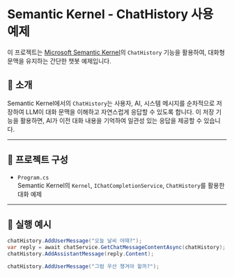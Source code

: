 # Semantic Kernel - ChatHistory 사용 예제

이 프로젝트는 [Microsoft Semantic Kernel](https://github.com/microsoft/semantic-kernel)의 `ChatHistory` 기능을 활용하여, 대화형 문맥을 유지하는 간단한 챗봇 예제입니다.

## 📘 소개

Semantic Kernel에서의 `ChatHistory`는 사용자, AI, 시스템 메시지를 순차적으로 저장하여 LLM이 대화 문맥을 이해하고 자연스럽게 응답할 수 있도록 합니다. 이 저장 기능을 활용하면, AI가 이전 대화 내용을 기억하여 일관성 있는 응답을 제공할 수 있습니다.

---

## 📁 프로젝트 구성

- `Program.cs`  
  Semantic Kernel의 `Kernel`, `IChatCompletionService`, `ChatHistory`를 활용한 대화 예제

---

## 💬 실행 예시

```csharp
chatHistory.AddUserMessage("오늘 날씨 어때?");
var reply = await chatService.GetChatMessageContentAsync(chatHistory);
chatHistory.AddAssistantMessage(reply.Content);

chatHistory.AddUserMessage("그럼 우산 챙겨야 할까?");

